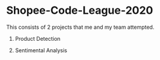 # Shopee-Code-League-2020
This consists of 2 projects that me and my team attempted.
1. Product Detection

2. Sentimental Analysis
